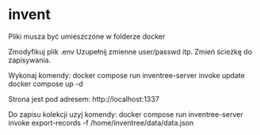 # invent

Pliki musza być umieszczone w folderze docker

Zmodyfikuj plik .env
Uzupełnij zmienne user/passwd itp.
Zmień ścieżkę do zapisywania.

Wykonaj komendy:
docker compose run inventree-server invoke update
docker compose up -d

Strona jest pod adresem:
http://localhost:1337

Do zapisu kolekcji uzyj komendy:
docker compose run inventree-server invoke export-records -f /home/inventree/data/data.json
